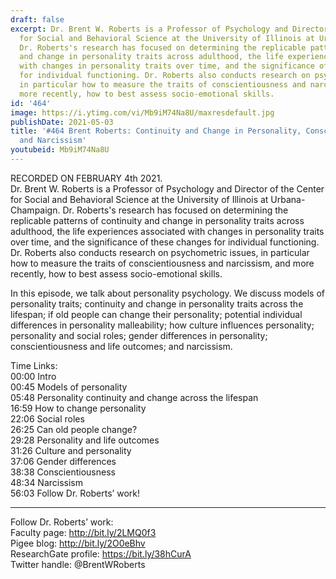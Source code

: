 ```yaml
---
draft: false
excerpt: Dr. Brent W. Roberts is a Professor of Psychology and Director of the Center
  for Social and Behavioral Science at the University of Illinois at Urbana-Champaign.
  Dr. Roberts's research has focused on determining the replicable patterns of continuity
  and change in personality traits across adulthood, the life experiences associated
  with changes in personality traits over time, and the significance of these changes
  for individual functioning. Dr. Roberts also conducts research on psychometric issues,
  in particular how to measure the traits of conscientiousness and narcissism, and
  more recently, how to best assess socio-emotional skills.
id: '464'
image: https://i.ytimg.com/vi/Mb9iM74Na8U/maxresdefault.jpg
publishDate: 2021-05-03
title: '#464 Brent Roberts: Continuity and Change in Personality, Conscientiousness,
  and Narcissism'
youtubeid: Mb9iM74Na8U
---
```

RECORDED ON FEBRUARY 4th 2021.  
Dr. Brent W. Roberts is a Professor of Psychology and Director of the Center for Social and Behavioral Science at the University of Illinois at Urbana-Champaign. Dr. Roberts's research has focused on determining the replicable patterns of continuity and change in personality traits across adulthood, the life experiences associated with changes in personality traits over time, and the significance of these changes for individual functioning. Dr. Roberts also conducts research on psychometric issues, in particular how to measure the traits of conscientiousness and narcissism, and more recently, how to best assess socio-emotional skills.

In this episode, we talk about personality psychology. We discuss models of personality traits; continuity and change in personality traits across the lifespan; if old people can change their personality; potential individual differences in personality malleability; how culture influences personality; personality and social roles; gender differences in personality; conscientiousness and life outcomes; and narcissism.

Time Links:  
00:00 Intro  
00:45  Models of personality  
05:48  Personality continuity and change across the lifespan  
16:59  How to change personality  
22:06  Social roles  
26:25  Can old people change?  
29:28  Personality and life outcomes  
31:26  Culture and personality  
37:06  Gender differences  
38:38  Conscientiousness  
48:34  Narcissism  
56:03  Follow Dr. Roberts’ work!

---

Follow Dr. Roberts’ work:  
Faculty page: http://bit.ly/2LMQ0f3  
Pigee blog: http://bit.ly/2O0eBhv  
ResearchGate profile: https://bit.ly/38hCurA  
Twitter handle: @BrentWRoberts
